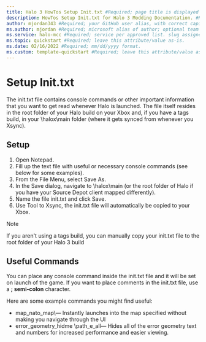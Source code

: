 ```yaml
---
title: Halo 3 HowTos Setup Init.txt #Required; page title is displayed in search results. Include the brand.
description: HowTos Setup Init.txt for Halo 3 Modding Documentation. #Required; article description that is displayed in search results. 
author: mjordan343 #Required; your GitHub user alias, with correct capitalization.
ms.author: mjordan #Required; microsoft alias of author; optional team alias.
ms.service: halo-mcc #Required; service per approved list. slug assigned by ACOM.
ms.topic: quickstart #Required; leave this attribute/value as-is.
ms.date: 02/16/2022 #Required; mm/dd/yyyy format.
ms.custom: template-quickstart #Required; leave this attribute/value as-is.
---
```


# Setup Init.txt

The init.txt file contains console commands or other important information that you want to get read whenever Halo is launched. The file itself resides in the root folder of your Halo build on your Xbox and, if you have a tags build, in your \halox\main folder (where it gets synced from whenever you Xsync).

## Setup

1. Open Notepad.
1. Fill up the text file with useful or necessary console commands (see below for some examples).
1. From the File Menu, select Save As.
1. In the Save dialog, navigate to \halox\main (or the root folder of Halo if you have your Source Depot client mapped differently).
1. Name the file init.txt and click Save.
1. Use Tool to Xsync, the init.txt file will automatically be copied to your Xbox.  

> [!Note]
> If you aren't using a tags build, you can manually copy your init.txt file to the root folder of your Halo 3 build

## Useful Commands

You can place any console command inside the init.txt file and it will be set on launch of the game. If you want to place comments in the init.txt file, use a **; semi-colon** character.

Here are some example commands you might find useful:

- map_nato_map\— Instantly launches into the map specified without making you navigate through the UI
- error_geometry_hidme \path_e_all— Hides all of the error geometry text and numbers for increased performance and easier viewing. 

